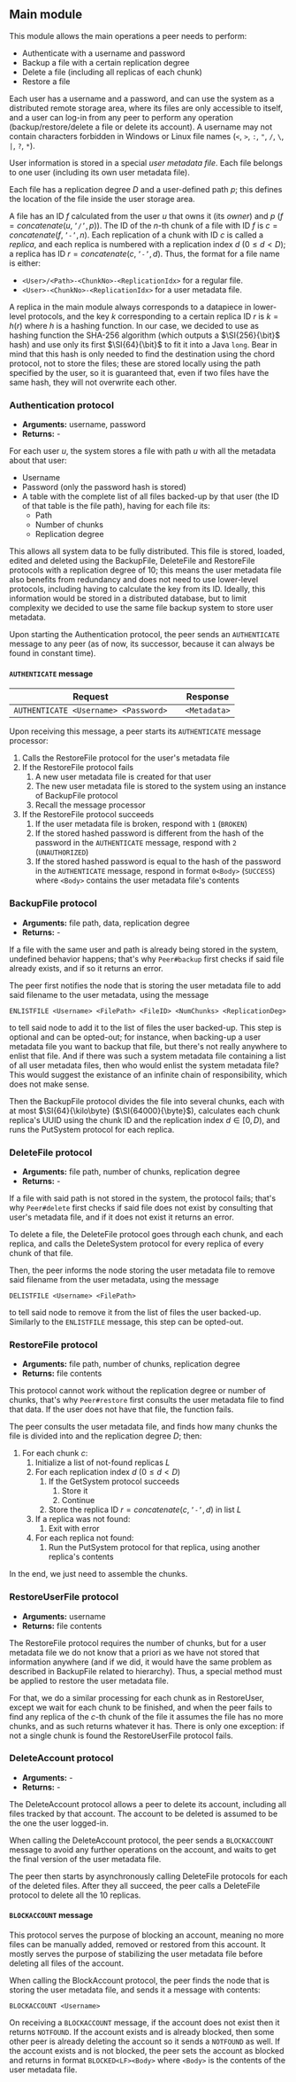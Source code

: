 ## Main module

This module allows the main operations a peer needs to perform:

- Authenticate with a username and password
- Backup a file with a certain replication degree
- Delete a file (including all replicas of each chunk)
- Restore a file

Each user has a username and a password, and can use the system as a distributed remote storage area, where its files are only accessible to itself, and a user can log-in from any peer to perform any operation (backup/restore/delete a file or delete its account). A username may not contain characters forbidden in Windows or Linux file names (`<`, `>`, `:`, `"`, `/`, `\`, `|`, `?`, `*`).

User information is stored in a special *user metadata file*. Each file belongs to one user (including its own user metadata file).

Each file has a replication degree $D$ and a user-defined path $p$; this defines the location of the file inside the user storage area.

A file has an ID $f$ calculated from the user $u$ that owns it (its *owner*) and $p$ ($f = concatenate(u, \texttt{'/'}, p))$. The ID of the $n$-th chunk of a file with ID $f$ is $c = concatenate(f, \texttt{'-'}, n)$. Each replication of a chunk with ID $c$ is called a *replica*, and each replica is numbered with a replication index $d$ ($0 ≤ d < D$); a replica has ID $r = concatenate(c, \texttt{'-'}, d)$. Thus, the format for a file name is either:

- `<User>/<Path>-<ChunkNo>-<ReplicationIdx>` for a regular file.
- `<User>-<ChunkNo>-<ReplicationIdx>` for a user metadata file.

A replica in the main module always corresponds to a datapiece in lower-level protocols, and the key $k$ corresponding to a certain replica ID $r$ is $k = h(r)$ where $h$ is a hashing function. In our case, we decided to use as hashing function the SHA-256 algorithm (which outputs a $\SI{256}{\bit}$ hash) and use only its first $\SI{64}{\bit}$ to fit it into a Java `long`. Bear in mind that this hash is only needed to find the destination using the chord protocol, not to store the files; these are stored locally using the path specified by the user, so it is guaranteed that, even if two files have the same hash, they will not overwrite each other.

### Authentication protocol

- **Arguments:** username, password
- **Returns:** -

For each user $u$, the system stores a file with path $u$ with all the metadata about that user:

- Username
- Password (only the password hash is stored)
- A table with the complete list of all files backed-up by that user (the ID of that table is the file path), having for each file its:
  - Path
  - Number of chunks
  - Replication degree

This allows all system data to be fully distributed. This file is stored, loaded, edited and deleted using the BackupFile, DeleteFile and RestoreFile protocols with a replication degree of 10; this means the user metadata file also benefits from redundancy and does not need to use lower-level protocols, including having to calculate the key from its ID. Ideally, this information would be stored in a distributed database, but to limit complexity we decided to use the same file backup system to store user metadata.

Upon starting the Authentication protocol, the peer sends an `AUTHENTICATE` message to any peer (as of now, its successor, because it can always be found in constant time).

#### `AUTHENTICATE` message

| **Request**                          | | **Response** |
|--------------------------------------|-|--------------|
| `AUTHENTICATE <Username> <Password>` | | `<Metadata>` |

Upon receiving this message, a peer starts its `AUTHENTICATE` message processor:

1. Calls the RestoreFile protocol for the user's metadata file
2. If the RestoreFile protocol fails
   1. A new user metadata file is created for that user
   2. The new user metadata file is stored to the system using an instance of BackupFile protocol
   3. Recall the message processor
3. If the RestoreFile protocol succeeds
   1. If the user metadata file is broken, respond with `1` (`BROKEN`)
   2. If the stored hashed password is different from the hash of the password in the `AUTHENTICATE` message, respond with `2` (`UNAUTHORIZED`)
   3. If the stored hashed password is equal to the hash of the password in the `AUTHENTICATE` message, respond in format `0<Body>` (`SUCCESS`) where `<Body>` contains the user metadata file's contents

### BackupFile protocol

- **Arguments:** file path, data, replication degree
- **Returns:** -

If a file with the same user and path is already being stored in the system, undefined behavior happens; that's why `Peer#backup` first checks if said file already exists, and if so it returns an error.

The peer first notifies the node that is storing the user metadata file to add said filename to the user metadata, using the message

```
ENLISTFILE <Username> <FilePath> <FileID> <NumChunks> <ReplicationDeg>
```

to tell said node to add it to the list of files the user backed-up. This step is optional and can be opted-out; for instance, when backing-up a user metadata file you want to backup that file, but there's not really anywhere to enlist that file. And if there was such a system metadata file containing a list of all user metadata files, then who would enlist the system metadata file? This would suggest the existance of an infinite chain of responsibility, which does not make sense.

Then the BackupFile protocol divides the file into several chunks, each with at most $\SI{64}{\kilo\byte} ($\SI{64000}{\byte}$), calculates each chunk replica's UUID using the chunk ID and the replication index $d \in [0, D)$, and runs the PutSystem protocol for each replica.

### DeleteFile protocol

- **Arguments:** file path, number of chunks, replication degree
- **Returns:** -

If a file with said path is not stored in the system, the protocol fails; that's why `Peer#delete` first checks if said file does not exist by consulting that user's metadata file, and if it does not exist it returns an error.

To delete a file, the DeleteFile protocol goes through each chunk, and each replica, and calls the DeleteSystem protocol for every replica of every chunk of that file.

Then, the peer informs the node storing the user metadata file to remove said filename from the user metadata, using the message

```
DELISTFILE <Username> <FilePath>
```

to tell said node to remove it from the list of files the user backed-up. Similarly to the `ENLISTFILE` message, this step can be opted-out.

### RestoreFile protocol

- **Arguments:** file path, number of chunks, replication degree
- **Returns:** file contents

This protocol cannot work without the replication degree or number of chunks, that's why `Peer#restore` first consults the user metadata file to find that data. If the user does not have that file, the function fails.

The peer consults the user metadata file, and finds how many chunks the file is divided into and the replication degree $D$; then:

1. For each chunk $c$:
   1. Initialize a list of not-found replicas $L$
   2. For each replication index $d$ ($0 ≤ d < D$)
      1. If the GetSystem protocol succeeds
         1. Store it
         2. Continue
      2. Store the replica ID $r = concatenate(c,\texttt{'-'},d)$ in list $L$
   3. If a replica was not found:
      1. Exit with error
   4. For each replica not found:
      1. Run the PutSystem protocol for that replica, using another replica's contents

In the end, we just need to assemble the chunks.

### RestoreUserFile protocol

- **Arguments:** username
- **Returns:** file contents

The RestoreFile protocol requires the number of chunks, but for a user metadata file we do not know that a priori as we have not stored that information anywhere (and if we did, it would have the same problem as described in BackupFile related to hierarchy). Thus, a special method must be applied to restore the user metadata file.

For that, we do a similar processing for each chunk as in RestoreUser, except we wait for each chunk to be finished, and when the peer fails to find any replica of the $c$-th chunk of the file it assumes the file has no more chunks, and as such returns whatever it has. There is only one exception: if not a single chunk is found the RestoreUserFile protocol fails.

### DeleteAccount protocol

- **Arguments:** -
- **Returns:** -

The DeleteAccount protocol allows a peer to delete its account, including all files tracked by that account. The account to be deleted is assumed to be the one the user logged-in.

When calling the DeleteAccount protocol, the peer sends a `BLOCKACCOUNT` message to avoid any further operations on the account, and waits to get the final version of the user metadata file.

The peer then starts by asynchronously calling DeleteFile protocols for each of the deleted files. After they all succeed, the peer calls a DeleteFile protocol to delete all the 10 replicas.

#### `BLOCKACCOUNT` message

This protocol serves the purpose of blocking an account, meaning no more files can be manually added, removed or restored from this account. It mostly serves the purpose of stabilizing the user metadata file before deleting all files of the account.

When calling the BlockAccount protocol, the peer finds the node that is storing the user metadata file, and sends it a message with contents:

```
BLOCKACCOUNT <Username>
```

On receiving a `BLOCKACCOUNT` message, if the account does not exist then it returns `NOTFOUND`. If the account exists and is already blocked, then some other peer is already deleting the account so it sends a `NOTFOUND` as well. If the account exists and is not blocked, the peer sets the account as blocked and returns in format `BLOCKED<LF><Body>` where `<Body>` is the contents of the user metadata file.
